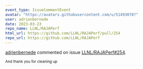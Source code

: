 ```yaml
---
event_type: IssueCommentEvent
avatar: "https://avatars.githubusercontent.com/u/51493078?"
user: adrienbernede
date: 2023-03-23
repo_name: LLNL/RAJAPerf
html_url: https://github.com/LLNL/RAJAPerf/pull/254
repo_url: https://github.com/LLNL/RAJAPerf
---
```


<a href='https://github.com/adrienbernede' target='_blank'>adrienbernede</a> commented on issue <a href='https://github.com/LLNL/RAJAPerf/pull/254' target='_blank'>LLNL/RAJAPerf#254</a>.

<small>And thank you for cleaning up 